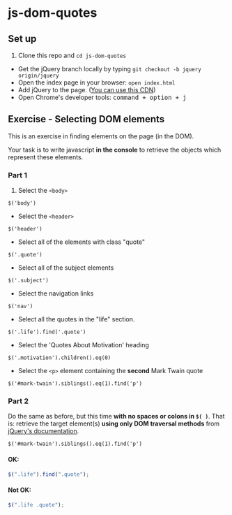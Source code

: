 # js-dom-quotes
## Set up

1. Clone this repo and `cd js-dom-quotes`
-  Get the jQuery branch locally by typing `git checkout -b jquery origin/jquery`
- Open the index page in your browser: `open index.html`
- Add jQuery to the page. ([You can use this CDN](https://ajax.googleapis.com/ajax/libs/jquery/2.2.4/jquery.min.js))
- Open Chrome's developer tools: <kbd>command + option + j</kbd>

## Exercise - Selecting DOM elements

This is an exercise in finding elements on the page (in the DOM).

Your task is to write javascript **in the console** to retrieve the objects which represent these elements.

### Part 1

1. Select the `<body>`
```
$('body')
```
- Select the `<header>`
```
$('header')
```
- Select all of the elements with class "quote"
```
$('.quote')
```
- Select all of the subject elements
```
$('.subject')
```
- Select the navigation links
```
$('nav')
```
- Select all the quotes in the "life" section.
```
$('.life').find('.quote')
```
- Select the 'Quotes About Motivation' heading
```
$('.motivation').children().eq(0)
```
- Select the `<p>` element containing the **second** Mark Twain quote
```
$('#mark-twain').siblings().eq(1).find('p')
```

### Part 2

Do the same as before, but this time **with no spaces or colons in `$( )`**. That is: retrieve the target element(s) **using only DOM traversal methods** from [jQuery's documentation](http://api.jquery.com/category/traversing/tree-traversal/).
```
$('#mark-twain').siblings().eq(1).find('p')
```

#### OK:

```js
$(".life").find(".quote");
```

#### Not OK:

```js
$(".life .quote");
```
